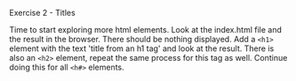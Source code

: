 Exercise 2 - Titles

Time to start exploring more html elements. Look at the index.html file and the result in the browser. There should be nothing displayed. Add a `<h1>` element with the text 'title from an h1 tag' and look at the result. There is also an `<h2>` element, repeat the same process for this tag as well. Continue doing this for all `<h#>` elements.
